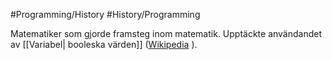 #Programming/History #History/Programming 

Matematiker som gjorde framsteg inom matematik. Upptäckte användandet av [[Variabel| booleska värden]] ([Wikipedia](https://en.wikipedia.org/wiki/George_Boole) ).